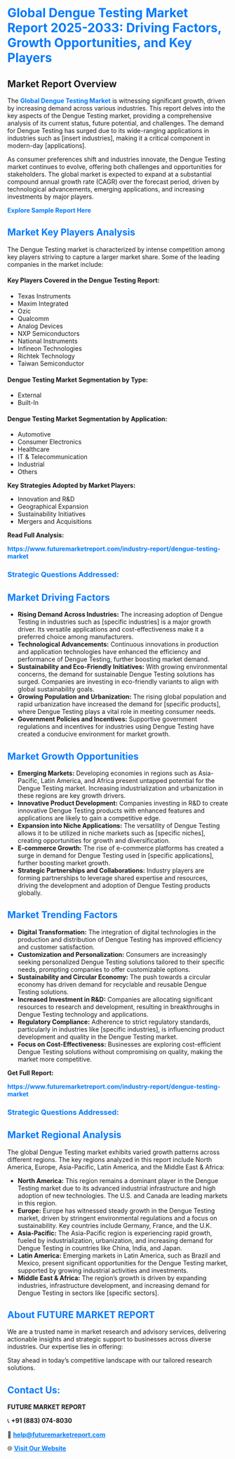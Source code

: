 <h1 style="color: #007BFF;">Global Dengue Testing Market Report 2025-2033: Driving Factors, Growth Opportunities, and Key Players</h1>

<section id="overview">
<h2>Market Report Overview</h2>
<p>The <a href="https://www.futuremarketreport.com/industry-report/dengue-testing-market" style="color: #007BFF; text-decoration: none;"><strong>Global Dengue Testing Market</strong></a> is witnessing significant growth, driven by increasing demand across various industries. This report delves into the key aspects of the Dengue Testing market, providing a comprehensive analysis of its current status, future potential, and challenges. The demand for Dengue Testing has surged due to its wide-ranging applications in industries such as [insert industries], making it a critical component in modern-day [applications].</p>
<p>As consumer preferences shift and industries innovate, the Dengue Testing market continues to evolve, offering both challenges and opportunities for stakeholders. The global market is expected to expand at a substantial compound annual growth rate (CAGR) over the forecast period, driven by technological advancements, emerging applications, and increasing investments by major players.</p>
</section>

<section id="overview">
<p><a href="https://www.futuremarketreport.com/request-sample/reportId=34380" style="color: #007BFF; text-decoration: none;"><strong>Explore Sample Report Here</strong></a></p>
</section>

<section id="key-players">
<h2 style="color: #007BFF;">Market Key Players Analysis</h2>
<p>The Dengue Testing market is characterized by intense competition among key players striving to capture a larger market share. Some of the leading companies in the market include:</p>
<h4>Key Players Covered in the Dengue Testing Report:</h4>
<ul><li>Texas Instruments</li><li>Maxim Integrated</li><li>Ozic</li><li>Qualcomm</li><li>Analog Devices</li><li>NXP Semiconductors</li><li>National Instruments</li><li>Infineon Technologies</li><li>Richtek Technology</li><li>Taiwan Semiconductor</li></ul>
<h4>Dengue Testing Market Segmentation by Type:</h4>
<ul><li>External</li><li>Built-In</li></ul>

<h4>Dengue Testing Market Segmentation by Application:</h4>
<ul><li>Automotive</li><li>Consumer Electronics</li><li>Healthcare</li><li>IT &amp; Telecommunication</li><li>Industrial</li><li>Others</li></ul>
<p><strong>Key Strategies Adopted by Market Players:</strong></p>
<ul>
<li>Innovation and R&D</li>
<li>Geographical Expansion</li>
<li>Sustainability Initiatives</li>
<li>Mergers and Acquisitions</li>
</ul>
</section>

<section>
<p><strong>Read Full Analysis: </strong></p><a href="https://www.futuremarketreport.com/industry-report/dengue-testing-market" style="color: #007BFF; text-decoration: none;"><strong>https://www.futuremarketreport.com/industry-report/dengue-testing-market</strong></a>
<h3 style="color: #007BFF;">Strategic Questions Addressed:</h3>
</section>

<section id="driving-factors">
<h2 style="color: #007BFF;">Market Driving Factors</h2>
<ul>
<li><strong>Rising Demand Across Industries:</strong> The increasing adoption of Dengue Testing in industries such as [specific industries] is a major growth driver. Its versatile applications and cost-effectiveness make it a preferred choice among manufacturers.</li>
<li><strong>Technological Advancements:</strong> Continuous innovations in production and application technologies have enhanced the efficiency and performance of Dengue Testing, further boosting market demand.</li>
<li><strong>Sustainability and Eco-Friendly Initiatives:</strong> With growing environmental concerns, the demand for sustainable Dengue Testing solutions has surged. Companies are investing in eco-friendly variants to align with global sustainability goals.</li>
<li><strong>Growing Population and Urbanization:</strong> The rising global population and rapid urbanization have increased the demand for [specific products], where Dengue Testing plays a vital role in meeting consumer needs.</li>
<li><strong>Government Policies and Incentives:</strong> Supportive government regulations and incentives for industries using Dengue Testing have created a conducive environment for market growth.</li>
</ul>
</section>

<section id="growth-opportunities">
<h2 style="color: #007BFF;">Market Growth Opportunities</h2>
<ul>
<li><strong>Emerging Markets:</strong> Developing economies in regions such as Asia-Pacific, Latin America, and Africa present untapped potential for the Dengue Testing market. Increasing industrialization and urbanization in these regions are key growth drivers.</li>
<li><strong>Innovative Product Development:</strong> Companies investing in R&D to create innovative Dengue Testing products with enhanced features and applications are likely to gain a competitive edge.</li>
<li><strong>Expansion into Niche Applications:</strong> The versatility of Dengue Testing allows it to be utilized in niche markets such as [specific niches], creating opportunities for growth and diversification.</li>
<li><strong>E-commerce Growth:</strong> The rise of e-commerce platforms has created a surge in demand for Dengue Testing used in [specific applications], further boosting market growth.</li>
<li><strong>Strategic Partnerships and Collaborations:</strong> Industry players are forming partnerships to leverage shared expertise and resources, driving the development and adoption of Dengue Testing products globally.</li>
</ul>
</section>

<section id="trending-factors">
<h2 style="color: #007BFF;">Market Trending Factors</h2>
<ul>
<li><strong>Digital Transformation:</strong> The integration of digital technologies in the production and distribution of Dengue Testing has improved efficiency and customer satisfaction.</li>
<li><strong>Customization and Personalization:</strong> Consumers are increasingly seeking personalized Dengue Testing solutions tailored to their specific needs, prompting companies to offer customizable options.</li>
<li><strong>Sustainability and Circular Economy:</strong> The push towards a circular economy has driven demand for recyclable and reusable Dengue Testing solutions.</li>
<li><strong>Increased Investment in R&D:</strong> Companies are allocating significant resources to research and development, resulting in breakthroughs in Dengue Testing technology and applications.</li>
<li><strong>Regulatory Compliance:</strong> Adherence to strict regulatory standards, particularly in industries like [specific industries], is influencing product development and quality in the Dengue Testing market.</li>
<li><strong>Focus on Cost-Effectiveness:</strong> Businesses are exploring cost-efficient Dengue Testing solutions without compromising on quality, making the market more competitive.</li>
</ul>
</section>

<section>
<p><strong>Get Full Report: </strong></p><a href="https://www.futuremarketreport.com/industry-report/dengue-testing-market" style="color: #007BFF; text-decoration: none;"><strong>https://www.futuremarketreport.com/industry-report/dengue-testing-market</strong></a>
<h3 style="color: #007BFF;">Strategic Questions Addressed:</h3>
</section>


<section id="regional-analysis">
<h2 style="color: #007BFF;">Market Regional Analysis</h2>
<p>The global Dengue Testing market exhibits varied growth patterns across different regions. The key regions analyzed in this report include North America, Europe, Asia-Pacific, Latin America, and the Middle East & Africa:</p>
<ul>
<li><strong>North America:</strong> This region remains a dominant player in the Dengue Testing market due to its advanced industrial infrastructure and high adoption of new technologies. The U.S. and Canada are leading markets in this region.</li>
<li><strong>Europe:</strong> Europe has witnessed steady growth in the Dengue Testing market, driven by stringent environmental regulations and a focus on sustainability. Key countries include Germany, France, and the U.K.</li>
<li><strong>Asia-Pacific:</strong> The Asia-Pacific region is experiencing rapid growth, fueled by industrialization, urbanization, and increasing demand for Dengue Testing in countries like China, India, and Japan.</li>
<li><strong>Latin America:</strong> Emerging markets in Latin America, such as Brazil and Mexico, present significant opportunities for the Dengue Testing market, supported by growing industrial activities and investments.</li>
<li><strong>Middle East & Africa:</strong> The region’s growth is driven by expanding industries, infrastructure development, and increasing demand for Dengue Testing in sectors like [specific sectors].</li>
</ul>
</section>

<footer>
<h2 style="color: #007BFF;">About FUTURE MARKET REPORT</h2>
<p>We are a trusted name in market research and advisory services, delivering actionable insights and strategic support to businesses across diverse industries. Our expertise lies in offering:</p>

<p>Stay ahead in today’s competitive landscape with our tailored research solutions.</p>

<h2 style="color: #007BFF;">Contact Us:</h2>
<p><strong>FUTURE MARKET REPORT</strong></p>
<p>📞 <strong>+91 (883) 074-8030</strong></p>
<p>📧 <strong><a href="mailto:help@futuremarketreport.com" style="color: #007BFF;">help@futuremarketreport.com</a></strong></p>
<p>🌐 <strong><a href="https://www.futuremarketreport.com/" style="color: #007BFF;">Visit Our Website</a></strong></p>
</footer>